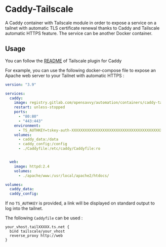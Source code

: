 # Caddy-Tailscale

A Caddy container with Tailscale module in order to expose a service on a tailnet with automatic TLS certificate renewal thanks to Caddy and Tailscale automatic HTTPS feature.
The service can be another Docker container.

## Usage

You can follow the [README](https://github.com/tailscale/caddy-tailscale) of Tailscale plugin for Caddy

For example, you can use the following docker-compose file to expose an Apache web server to your Tailnet with automatic HTTPS :

```yaml
version: "3.9"

services:
  caddy:
    image: registry.gitlab.com/opensavvy/automation/containers/caddy-tailscale:latest
    restart: unless-stopped
    ports:
      - "80:80"
      - "443:443"
    environment:
      - TS_AUTHKEY=tskey-auth-XXXXXXXXXXXXXXXXXXXXXXXXXXXXXXXXXXXXXXXXXXXXXXXXXX
    volumes:
      - caddy_data:/data
      - caddy_config:/config
      - ./Caddyfile:/etc/caddy/Caddyfile:ro


  web:
    image: httpd:2.4
    volumes:
      - ./apache/www:/usr/local/apache2/htdocs/

volumes:
  caddy_data:
  caddy_config:

```

If no `TS_AUTHKEY` is provided, a link will be displayed on standard output to log into the tailnet.

The following `Caddyfile` can be used :

```
your_vhost.tailXXXXX.ts.net {
  bind tailscale/your_vhost
  reverse_proxy http://web
}
```